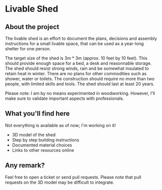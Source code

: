 # Livable Shed

## About the project

The livable shed is an effort to document the plans, decisions and assembly instructions for a small livable space, that can be used as a year-long shelter for one person.

The target size of the shed is 3m * 3m (approx. 10 feet by 10 feet). This should provide enough space for a bed, a desk and reasonnable storage. The shed should resist strong winds, rain and be somewhat insulated to retain heat in winter. There are no plans for other commodities such as shower, water or toilets. The construction should require no more than two people, with limited skills and tools. The shed should last at least 20 years.

Please note: I am by no means experimented in woodworking. However, I'll make sure to validate important aspects with professionals.

## What you'll find here

Not everything is available as of now; I'm working on it!

- 3D model of the shed
- Step by step building instructions
- Documented material choices
- Links to other resources online

## Any remark?

Feel free to open a ticket or send pull requests. Please note that pull requests on the 3D model may be difficult to integrate.
